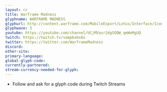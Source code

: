 ```yaml
---
layout: cc
title: Warframe Madness
glyphname: WARFRAME MADNESS
glyphurl: http://content.warframe.com/MobileExport/Lotus/Interface/Icons/Player/ContentCreators/WarframeMadness.png
glyphwave: 3
youtube: https://youtube.com/channel/UCjMVasr2dgSOQW_qmWeMgUQ
twitch: https://twitch.tv/vamp6x6x6x
twitter: https://twitter.com/WarframeMadness
discord: 
other-site: 
primary-language: 
global-glyph-code: 
currently-partnered: 
stream-currency-needed-for-glyph: 
---
```

* Follow and ask for a glyph code during Twitch Streams
